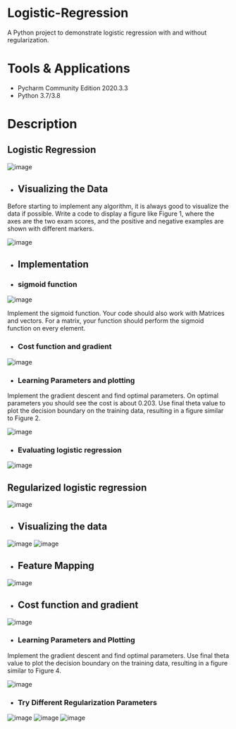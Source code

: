 # Logistic-Regression
A Python project to demonstrate logistic regression with and without regularization.

# Tools & Applications
- Pycharm Community Edition 2020.3.3
- Python 3.7/3.8

# Description

 ## Logistic Regression
 ![image](https://user-images.githubusercontent.com/85407775/121799611-866d0200-cc46-11eb-95a8-1ee5eba41e31.png)
 
- ## Visualizing the Data
Before starting to implement any algorithm, it is always good to visualize the data if possible. Write a code to display a figure like Figure 1, where the axes are the two exam scores, and the positive and negative examples are shown with different markers.

![image](https://user-images.githubusercontent.com/85407775/121799663-c9c77080-cc46-11eb-8907-5c1e31698f60.png)

- ## Implementation
- ### sigmoid function
![image](https://user-images.githubusercontent.com/85407775/121799725-18750a80-cc47-11eb-814e-456032edcb39.png)

Implement the sigmoid function. Your code should also work with Matrices and vectors. For a matrix, your function should perform the sigmoid function on every element.

- ### Cost function and gradient
![image](https://user-images.githubusercontent.com/85407775/121799771-64c04a80-cc47-11eb-838e-fac614369f69.png)

- ### Learning Parameters and plotting
Implement the gradient descent and find optimal parameters. On optimal parameters you should see the cost is about 0.203. Use final theta value to plot the decision boundary on the training data, resulting in a figure similar to Figure 2.

![image](https://user-images.githubusercontent.com/85407775/121799858-eca65480-cc47-11eb-89f2-2b884fd58b61.png)

- ### Evaluating logistic regression
![image](https://user-images.githubusercontent.com/85407775/121799875-270ff180-cc48-11eb-9785-a3c802baabc3.png)

## Regularized logistic regression
![image](https://user-images.githubusercontent.com/85407775/121799899-50308200-cc48-11eb-863e-19112741155d.png)

- ## Visualizing the data
![image](https://user-images.githubusercontent.com/85407775/121799965-a56c9380-cc48-11eb-861c-57c12339e7e8.png)
![image](https://user-images.githubusercontent.com/85407775/121799983-c1703500-cc48-11eb-8280-871f274754aa.png)

- ## Feature Mapping
![image](https://user-images.githubusercontent.com/85407775/121800000-d5b43200-cc48-11eb-9048-6bc2b55ebeae.png)

- ## Cost function and gradient
![image](https://user-images.githubusercontent.com/85407775/121800023-f1b7d380-cc48-11eb-93d2-f246cbfd1945.png)

- ### Learning Parameters and Plotting
Implement the gradient descent and find optimal parameters. Use final theta value to plot the decision boundary on the training data, resulting in a figure similar to Figure 4.

![image](https://user-images.githubusercontent.com/85407775/121800071-275cbc80-cc49-11eb-8a82-f633740ebee7.png)

- ### Try Different Regularization Parameters
![image](https://user-images.githubusercontent.com/85407775/121800122-7145a280-cc49-11eb-87e6-4e0dee3aa8ef.png)
![image](https://user-images.githubusercontent.com/85407775/121800128-7f93be80-cc49-11eb-9cb0-7b3e8b8c8359.png)
![image](https://user-images.githubusercontent.com/85407775/121800137-8c181700-cc49-11eb-83c0-8c84fe6a4494.png)
